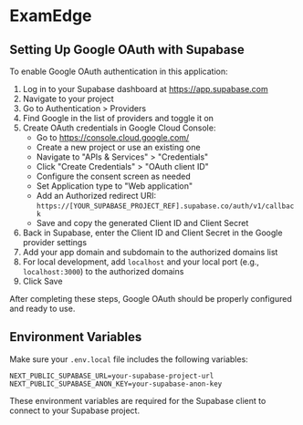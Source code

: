 # ExamEdge

## Setting Up Google OAuth with Supabase

To enable Google OAuth authentication in this application:

1. Log in to your Supabase dashboard at https://app.supabase.com
2. Navigate to your project
3. Go to Authentication > Providers
4. Find Google in the list of providers and toggle it on
5. Create OAuth credentials in Google Cloud Console:
   - Go to https://console.cloud.google.com/
   - Create a new project or use an existing one
   - Navigate to "APIs & Services" > "Credentials"
   - Click "Create Credentials" > "OAuth client ID"
   - Configure the consent screen as needed
   - Set Application type to "Web application"
   - Add an Authorized redirect URI: `https://[YOUR_SUPABASE_PROJECT_REF].supabase.co/auth/v1/callback`
   - Save and copy the generated Client ID and Client Secret
6. Back in Supabase, enter the Client ID and Client Secret in the Google provider settings
7. Add your app domain and subdomain to the authorized domains list
8. For local development, add `localhost` and your local port (e.g., `localhost:3000`) to the authorized domains
9. Click Save

After completing these steps, Google OAuth should be properly configured and ready to use.

## Environment Variables

Make sure your `.env.local` file includes the following variables:

```
NEXT_PUBLIC_SUPABASE_URL=your-supabase-project-url
NEXT_PUBLIC_SUPABASE_ANON_KEY=your-supabase-anon-key
```

These environment variables are required for the Supabase client to connect to your Supabase project.
